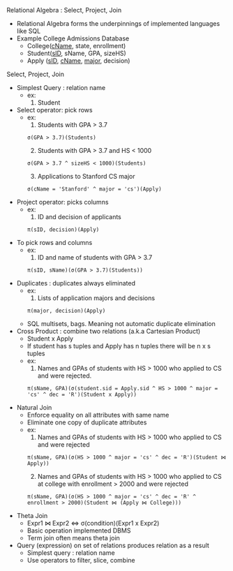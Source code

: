 Relational Algebra : Select, Project, Join
  - Relational Algebra forms the underpinnings of implemented languages like SQL
  - Example College Admissions Database
    - College(<u>cName</u>, state, enrollment)
    - Student(<u>sID</u>, sName, GPA, sizeHS)
    - Apply (<u>sID</u>, <u>cName</u>, <u>major</u>, decision)

Select, Project, Join
  - Simplest Query : relation name
    - ex:
      1. Student
  - Select operator: pick rows
    - ex:
      1. Students with GPA > 3.7
        ```
        σ(GPA > 3.7)(Students)
        ```
      2. Students with GPA > 3.7 and HS < 1000
        ```
        σ(GPA > 3.7 ^ sizeHS < 1000)(Students)
        ```
      3. Applications to Stanford CS major
        ```
        σ(cName = 'Stanford' ^ major = 'cs')(Apply)
        ```
  - Project operator: picks columns
    - ex:
      1. ID and decision of applicants
        ```
        π(sID, decision)(Apply)
        ```
  - To pick rows and columns
    - ex:
      1. ID and name of students with GPA > 3.7
        ```
        π(sID, sName)(σ(GPA > 3.7)(Students))
        ```
  - Duplicates : duplicates always eliminated
    - ex:
      1. Lists of application majors and decisions
        ```
        π(major, decision)(Apply)
        ```
    - SQL multisets, bags. Meaning not automatic duplicate elimination
  - Cross Product : combine two relations (a.k.a Cartesian Product)
    - Student x Apply
    - If student has s tuples and Apply has n tuples there will be n x s tuples
    - ex:
      1. Names and GPAs of students with HS > 1000 who applied to CS and were rejected.
        ```
        π(sName, GPA)(σ(student.sid = Apply.sid ^ HS > 1000 ^ major = 'cs' ^ dec = 'R')(Student x Apply))
        ```
  - Natural Join
    - Enforce equality on all attributes with same name
    - Eliminate one copy of duplicate attributes
    - ex:
      1. Names and GPAs of students with HS > 1000 who applied to CS and were rejected
        ```
        π(sName, GPA)(σ(HS > 1000 ^ major = 'cs' ^ dec = 'R')(Student ⋈ Apply))
        ```
      2. Names and GPAs of students with HS > 1000 who applied to CS at college with enrollment > 2000 and were rejected
        ```
        π(sName, GPA)(σ(HS > 1000 ^ major = 'cs' ^ dec = 'R' ^ enrollment > 2000)(Student ⋈ (Apply ⋈ College)))
        ```
  - Theta Join
    - Expr1 ⋈ Expr2 ⇔ σ(condition)(Expr1 x Expr2)
    - Basic operation implemented DBMS
    - Term join often means theta join
  - Query (expression) on set of relations produces relation as a result
    - Simplest query : relation name
    - Use operators to filter, slice, combine
